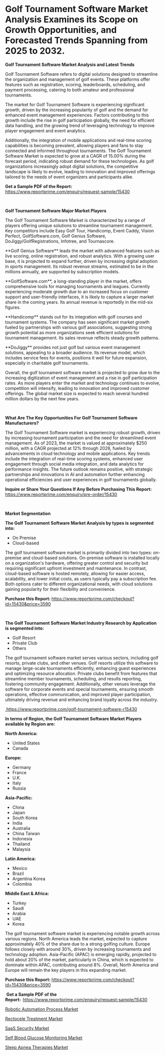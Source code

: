 <p><h1>Golf Tournament Software Market Analysis Examines its Scope on Growth Opportunities, and Forecasted Trends Spanning from 2025 to 2032.</h1></p><p><strong>Golf Tournament Software Market Analysis and Latest Trends</strong></p>
<p><p>Golf Tournament Software refers to digital solutions designed to streamline the organization and management of golf events. These platforms offer features such as registration, scoring, leaderboards, scheduling, and payment processing, catering to both amateur and professional tournaments. </p><p>The market for Golf Tournament Software is experiencing significant growth, driven by the increasing popularity of golf and the demand for enhanced event management experiences. Factors contributing to this growth include the rise in golf participation globally, the need for efficient data handling, and the growing trend of leveraging technology to improve player engagement and event analytics.</p><p>Additionally, the integration of mobile applications and real-time scoring capabilities is becoming prevalent, allowing players and fans to stay connected and informed throughout tournaments. The Golf Tournament Software Market is expected to grow at a CAGR of 15.00% during the forecast period, indicating robust demand for these technologies. As golf organizations increasingly adopt digital solutions, the competitive landscape is likely to evolve, leading to innovation and improved offerings tailored to the needs of event organizers and participants alike.</p></p>
<p><strong>Get a Sample PDF of the Report:&nbsp;</strong> <a href="https://www.reportprime.com/enquiry/request-sample/15430?utm_campaign=2041&utm_medium=2&utm_source=Github&utm_content=ia&utm_term=20032025&utm_id=golf-tournament-software">https://www.reportprime.com/enquiry/request-sample/15430</a></p>
<p>&nbsp;</p>
<p><strong>Golf Tournament Software Major Market Players</strong></p>
<p><p>The Golf Tournament Software Market is characterized by a range of players offering unique solutions to streamline tournament management. Key competitors include Easy Golf Tour, Handicomp, Event Caddy, Vision Perfect, GolfSoftware.com, Golf Genius Software, DoJiggy/GolfRegistrations, Infotree, and Tournascore.</p><p>**Golf Genius Software** leads the market with advanced features such as live scoring, online registration, and robust analytics. With a growing user base, it is projected to expand further, driven by increasing digital adoption in sports management. Its robust revenue streams, estimated to be in the millions annually, are supported by subscription models.</p><p>**GolfSoftware.com**, a long-standing player in the market, offers comprehensive tools for managing tournaments and leagues. Currently experiencing moderate growth due to an increased focus on customer support and user-friendly interfaces, it is likely to capture a larger market share in the coming years. Its annual revenue is reportedly in the mid-six figures.</p><p>**Handicomp** stands out for its integration with golf courses and tournament systems. The company has seen significant market growth fueled by partnerships with various golf associations, suggesting strong growth potential as more organizations seek efficient solutions for tournament management. Its sales revenue reflects steady growth patterns.</p><p>**DoJiggy** provides not just golf but various event management solutions, appealing to a broader audience. Its revenue model, which includes service fees for events, positions it well for future expansion, especially in charitable golf tournaments.</p><p>Overall, the golf tournament software market is projected to grow due to the increasing digitization of event management and a rise in golf participation rates. As more players enter the market and technology continues to evolve, competition will intensify, leading to innovation and improved customer offerings. The global market size is expected to reach several hundred million dollars by the next few years.</p></p>
<p>&nbsp;</p>
<p><strong>What Are The Key Opportunities For Golf Tournament Software Manufacturers?</strong></p>
<p><p>The Golf Tournament Software market is experiencing robust growth, driven by increasing tournament participation and the need for streamlined event management. As of 2023, the market is valued at approximately $250 million, with a CAGR projected at 12% through 2028, fueled by advancements in cloud technology and mobile applications. Key trends include the integration of real-time scoring systems, enhanced user engagement through social media integration, and data analytics for performance insights. The future outlook remains positive, with strategic partnerships and innovations in AI and automation further enhancing operational efficiencies and user experiences in golf tournaments globally.</p></p>
<p><strong>Inquire or Share Your Questions If Any Before Purchasing This Report:</strong> <a href="https://www.reportprime.com/enquiry/pre-order/15430?utm_campaign=2041&utm_medium=2&utm_source=Github&utm_content=ia&utm_term=20032025&utm_id=golf-tournament-software">https://www.reportprime.com/enquiry/pre-order/15430</a></p>
<p>&nbsp;</p>
<p><strong>Market Segmentation</strong></p>
<p><strong>The Golf Tournament Software Market Analysis by types is segmented into:</strong></p>
<p><ul><li>On Premise</li><li>Cloud-based</li></ul></p>
<p><p>The golf tournament software market is primarily divided into two types: on-premise and cloud-based solutions. On-premise software is installed locally on a organization's hardware, offering greater control and security but requiring significant upfront investment and maintenance. In contrast, cloud-based software is hosted remotely, allowing for easier access, scalability, and lower initial costs, as users typically pay a subscription fee. Both options cater to different organizational needs, with cloud solutions gaining popularity for their flexibility and convenience.</p></p>
<p><strong>Purchase this Report:&nbsp;</strong><a href="https://www.reportprime.com/checkout?id=15430&price=3590&utm_campaign=2041&utm_medium=2&utm_source=Github&utm_content=ia&utm_term=20032025&utm_id=golf-tournament-software">https://www.reportprime.com/checkout?id=15430&price=3590</a></p>
<p>&nbsp;</p>
<p><strong>The Golf Tournament Software Market Industry Research by Application is segmented into:</strong></p>
<p><ul><li>Golf Resort</li><li>Private Club</li><li>Others</li></ul></p>
<p><p>The golf tournament software market serves various sectors, including golf resorts, private clubs, and other venues. Golf resorts utilize this software to manage large-scale tournaments efficiently, enhancing guest experiences and optimizing resource allocation. Private clubs benefit from features that streamline member tournaments, scheduling, and results reporting, fostering community engagement. Additionally, other venues leverage the software for corporate events and special tournaments, ensuring smooth operations, effective communication, and improved player participation, ultimately driving revenue and enhancing brand loyalty across the industry.</p></p>
<p><a href="https://www.reportprime.com/golf-tournament-software-r15430?utm_campaign=2041&utm_medium=2&utm_source=Github&utm_content=ia&utm_term=20032025&utm_id=golf-tournament-software">&nbsp;https://www.reportprime.com/golf-tournament-software-r15430</a></p>
<p><strong>In terms of Region, the Golf Tournament Software Market Players available by Region are:</strong></p>
<p>
    <p> <strong> North America: </strong>
        <ul>
            <li>United States</li>
            <li>Canada</li>
        </ul>
        </p> 
    <p> <strong> Europe: </strong>
        <ul>
            <li>Germany</li>
            <li>France</li>
            <li>U.K.</li>
            <li>Italy</li>
            <li>Russia</li>
        </ul>
        </p> 
    <p> <strong> Asia-Pacific: </strong>
        <ul>
            <li>China</li>
            <li>Japan</li>
            <li>South Korea</li>
            <li>India</li>
            <li>Australia</li>
            <li>China Taiwan</li>
            <li>Indonesia</li>
            <li>Thailand</li>
            <li>Malaysia</li>
        </ul>
        </p> 
    <p> <strong> Latin America: </strong>
        <ul>
            <li>Mexico</li>
            <li>Brazil</li>
            <li>Argentina Korea</li>
            <li>Colombia</li>
        </ul>
        </p> 
    <p> <strong> Middle East & Africa: </strong>
        <ul>
            <li>Turkey</li>
            <li>Saudi</li>
            <li>Arabia</li>
            <li>UAE</li>
            <li>Korea</li>
        </ul>
    </p>
    </p>
<p><p>The golf tournament software market is experiencing notable growth across various regions. North America leads the market, expected to capture approximately 40% of the share due to a strong golfing culture. Europe follows closely with around 30%, driven by increasing tournaments and technology adoption. Asia-Pacific (APAC) is emerging rapidly, projected to hold about 20% of the market, particularly in China, which is expected to dominate within APAC, contributing around 8%. Overall, North America and Europe will remain the key players in this expanding market.</p></p>
<p><strong>Purchase this Report: </strong><a href="https://www.reportprime.com/checkout?id=15430&price=3590&utm_campaign=2041&utm_medium=2&utm_source=Github&utm_content=ia&utm_term=20032025&utm_id=golf-tournament-software">https://www.reportprime.com/checkout?id=15430&price=3590</a></p>
<p>&nbsp;<strong>Get a Sample PDF of the Report:&nbsp;&nbsp;</strong><a href="https://www.reportprime.com/enquiry/request-sample/15430?utm_campaign=2041&utm_medium=2&utm_source=Github&utm_content=ia&utm_term=20032025&utm_id=golf-tournament-software">https://www.reportprime.com/enquiry/request-sample/15430</a></p>
<p><strong></strong></p>
<p><p><a href="https://github.com/seibttullyjh/Market-Research-Report-List-1/blob/main/robotic-automation-process-market.md?utm_campaign=2041&utm_medium=2&utm_source=Github&utm_content=ia&utm_term=20032025&utm_id=golf-tournament-software">Robotic Automation Process Market</a></p><p><a href="https://github.com/shroffuhpa/Market-Research-Report-List-1/blob/main/rectocele-treatment-market.md?utm_campaign=2041&utm_medium=2&utm_source=Github&utm_content=ia&utm_term=20032025&utm_id=golf-tournament-software">Rectocele Treatment Market</a></p><p><a href="https://github.com/dafertsuria/Market-Research-Report-List-1/blob/main/saas-security-market.md?utm_campaign=2041&utm_medium=2&utm_source=Github&utm_content=ia&utm_term=20032025&utm_id=golf-tournament-software">SaaS Security Market</a></p><p><a href="https://github.com/storcweithzg/Market-Research-Report-List-1/blob/main/self-blood-glucose-monitoring-market.md?utm_campaign=2041&utm_medium=2&utm_source=Github&utm_content=ia&utm_term=20032025&utm_id=golf-tournament-software">Self Blood Glucose Monitoring Market</a></p><p><a href="https://github.com/azorrotutus/Market-Research-Report-List-1/blob/main/sleep-apnea-therapies-market.md?utm_campaign=2041&utm_medium=2&utm_source=Github&utm_content=ia&utm_term=20032025&utm_id=golf-tournament-software">Sleep Apnea Therapies Market</a></p></p>